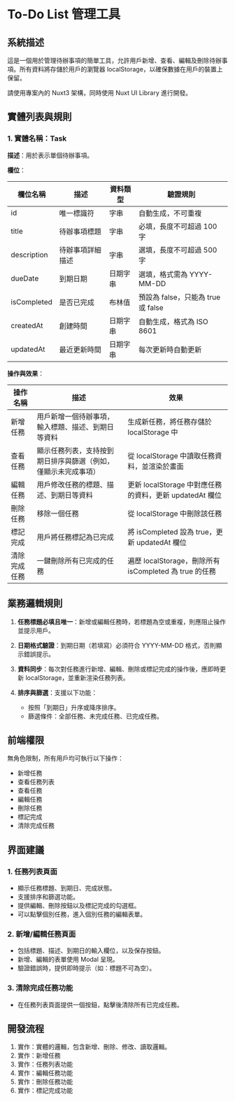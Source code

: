 # To-Do List 管理工具

## 系統描述

這是一個用於管理待辦事項的簡單工具，允許用戶新增、查看、編輯及刪除待辦事項。所有資料將存儲於用戶的瀏覽器 localStorage，以確保數據在用戶的裝置上保留。

請使用專案內的 Nuxt3 架構，同時使用 Nuxt UI Library 進行開發。

## 實體列表與規則

### 1. 實體名稱：Task

**描述**：用於表示單個待辦事項。

**欄位**：

| **欄位名稱** | **描述**         | **資料類型** | **驗證規則**                       |
| ------------ | ---------------- | ------------ | ---------------------------------- |
| id           | 唯一標識符       | 字串         | 自動生成，不可重複                 |
| title        | 待辦事項標題     | 字串         | 必填，長度不可超過 100 字          |
| description  | 待辦事項詳細描述 | 字串         | 選填，長度不可超過 500 字          |
| dueDate      | 到期日期         | 日期字串     | 選填，格式需為 YYYY-MM-DD          |
| isCompleted  | 是否已完成       | 布林值       | 預設為 false，只能為 true 或 false |
| createdAt    | 創建時間         | 日期字串     | 自動生成，格式為 ISO 8601          |
| updatedAt    | 最近更新時間     | 日期字串     | 每次更新時自動更新                 |

**操作與效果**：

| **操作名稱** | **描述**                                                       | **效果**                                                |
| ------------ | -------------------------------------------------------------- | ------------------------------------------------------- |
| 新增任務     | 用戶新增一個待辦事項，輸入標題、描述、到期日等資料             | 生成新任務，將任務存儲於 localStorage 中                |
| 查看任務     | 顯示任務列表，支持按到期日排序與篩選（例如，僅顯示未完成事項） | 從 localStorage 中讀取任務資料，並渲染於畫面            |
| 編輯任務     | 用戶修改任務的標題、描述、到期日等資料                         | 更新 localStorage 中對應任務的資料，更新 updatedAt 欄位 |
| 刪除任務     | 移除一個任務                                                   | 從 localStorage 中刪除該任務                            |
| 標記完成     | 用戶將任務標記為已完成                                         | 將 isCompleted 設為 true，更新 updatedAt 欄位           |
| 清除完成任務 | 一鍵刪除所有已完成的任務                                       | 遍歷 localStorage，刪除所有 isCompleted 為 true 的任務  |

## 業務邏輯規則

1. **任務標題必填且唯一**：新增或編輯任務時，若標題為空或重複，則應阻止操作並提示用戶。

2. **日期格式驗證**：到期日期（若填寫）必須符合 YYYY-MM-DD 格式，否則顯示錯誤提示。

3. **資料同步**：每次對任務進行新增、編輯、刪除或標記完成的操作後，應即時更新 localStorage，並重新渲染任務列表。

4. **排序與篩選**：支援以下功能：
   - 按照「到期日」升序或降序排序。
   - 篩選條件：全部任務、未完成任務、已完成任務。

## 前端權限

無角色限制，所有用戶均可執行以下操作：

- 新增任務
- 查看任務列表
- 查看任務
- 編輯任務
- 刪除任務
- 標記完成
- 清除完成任務

## 界面建議

### 1. 任務列表頁面

- 顯示任務標題、到期日、完成狀態。
- 支援排序和篩選功能。
- 提供編輯、刪除按鈕以及標記完成的勾選框。
- 可以點擊個別任務，進入個別任務的編輯表單。

### 2. 新增/編輯任務頁面

- 包括標題、描述、到期日的輸入欄位，以及保存按鈕。
- 新增、編輯的表單使用 Modal 呈現。
- 驗證錯誤時，提供即時提示（如：標題不可為空）。

### 3. 清除完成任務功能

- 在任務列表頁面提供一個按鈕，點擊後清除所有已完成任務。

## 開發流程

1. 實作：實體的邏輯，包含新增、刪除、修改、讀取邏輯。
2. 實作：新增任務
3. 實作：任務列表功能
4. 實作：編輯任務功能
5. 實作：刪除任務功能
6. 實作：標記完成功能
